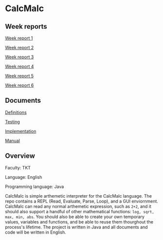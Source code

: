 # CalcMalc

## Week reports
[Week report 1](https://github.com/nnecklace/calc-malc/blob/main/docs/reports/week-1.md)

[Week report 2](https://github.com/nnecklace/calc-malc/blob/main/docs/reports/week-2.md)

[Week report 3](https://github.com/nnecklace/calc-malc/blob/main/docs/reports/week-3.md)

[Week report 4](https://github.com/nnecklace/calc-malc/blob/main/docs/reports/week-4.md)

[Week report 5](https://github.com/nnecklace/calc-malc/blob/main/docs/reports/week-5.md)

[Week report 6](https://github.com/nnecklace/calc-malc/blob/main/docs/reports/week-6.md)

## Documents

[Definitions](https://github.com/nnecklace/calc-malc/blob/main/docs/definitions.md)

[Testing](https://github.com/nnecklace/calc-malc/blob/main/docs/testing.md)

[Implementation](https://github.com/nnecklace/calc-malc/blob/main/docs/implementation.md)

[Manual](https://github.com/nnecklace/calc-malc/blob/main/docs/manual.md)

## Overview 

Faculty: TKT

Language: English

Programming language: Java

CalcMalc is simple arthemetic interpreter for the CalcMalc language. The repo contains a REPL (Read, Evaluate, Parse, Loop), and a GUI enviornment. CalcMalc can read any normal arthemetic expression, such as `2+2`, and it should also support a handful of other mathematical functions: `log, sqrt, max, min, abs`. You should also be able to create your own temporary values, variables and functions, and be able to reuse them thourghout the process's lifetime. The project is written in Java and all documents and code will be written in English.
